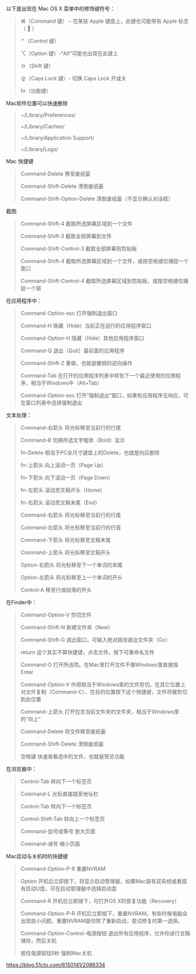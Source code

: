 以下是出现在 Mac OS X 菜单中的修饰键符号：

>⌘（Command 键） – 在某些 Apple 键盘上，此键也可能带有 Apple 标志（  ）
>
>⌃（Control 键）
>
>⌥（Option 键）-“Alt”可能也出现在此键上
>
>⇧（Shift 键）
>
>⇪（Caps Lock 键）- 切换 Caps Lock 开或关
>
>fn（功能键）

Mac软件位置可以快速删除
> ~/Library/Preferences/
>
> ~/Library/Caches/
>
> ~/Library/Application Support/
>
> ~/Library/Logs/

Mac 快捷键
>Command-Delete	移至废纸篓
>
>Command-Shift-Delete	清倒废纸篓
>
>Command-Shift-Option-Delete	清倒废纸篓（不显示确认对话框）

截图

>Command-Shift-4 截取所选屏幕区域到一个文件　　
>
>Command-Shift-3 截取全部屏幕到文件　　
> 
>Command-Shift-Control-3 截取全部屏幕到剪贴板　　
>   
>Command-Shift-4 截取所选屏幕区域到一个文件，或按空格键仅捕捉一个窗口　　
>  
>Command-Shift-Control-4 截取所选屏幕区域到剪贴板，或按空格键仅捕捉一个窗

在应用程序中：

>Command-Option-esc 打开强制退出窗口　　
>
>Command-H 隐藏（Hide）当前正在运行的应用程序窗口　　
>
>Command-Option-H 隐藏（Hide）其他应用程序窗口　　
>
>Command-Q 退出（Quit）最前面的应用程序　　
>
>Command-Shift-Z 重做，也就是撤销的逆向操作　　
>
>Command-Tab 在打开的应用程序列表中转到下一个最近使用的应用程序，相当于Windows中（Alt+Tab）　　
>
>Command-Option-esc 打开“强制退出”窗口，如果有应用程序无响应，可在窗口列表中选择强制退出
  
文本处理：

>Command-右箭头 将光标移至当前行的行尾　　
>
>Command-B 切换所选文字粗体（Bold）显示　　
>
>fn-Delete 相当于PC全尺寸键盘上的Delete，也就是向后删除　
>
>fn-上箭头 向上滚动一页（Page Up）　　
>
>fn-下箭头 向下滚动一页（Page Down）　　
>
>fn-左箭头 滚动至文稿开头（Home）　　
>
>fn-右箭头 滚动至文稿末尾（End）　　
>
>Command-右箭头 将光标移至当前行的行尾　　
>
>Command-左箭头 将光标移至当前行的行首　　
>
>Command-下箭头 将光标移至文稿末尾　　
>
>Command-上箭头 将光标移至文稿开头　　
>
>Option-右箭头 将光标移至下一个单词的末尾　　
>
>Option-左箭头 将光标移至上一个单词的开头　　
>
>Control-A 移至行或段落的开头

在Finder中：

>Command-Option-V 剪切文件　　
>
>Command-Shift-N 新建文件夹（New）　　
>
>Command-Shift-G 调出窗口，可输入绝对路径直达文件夹（Go）　　
>
>return 这个其实不算快捷键，点击文件，按下可重命名文件　　
>
>Command-O 打开所选项。在Mac里打开文件不像Windows里直接按Enter　　
>
>Command-Option-V 作用相当于Windows里的文件剪切。在其它位置上对文件复制（Command-C），在目的位置按下这个快捷键，文件将被剪切到此位置　　
>
>Command-上箭头 打开包含当前文件夹的文件夹，相当于Windows里的“向上”　　
>
>Command-Delete 将文件移至废纸篓　　
>
>Command-Shift-Delete 清倒废纸篓　　
>
>空格键 快速查看选中的文件，也就是预览功能

在浏览器中：
 
> Control-Tab 转向下一个标签页　　
> 
> Command-L 光标直接跳至地址栏　　
> 
> Control-Tab 转向下一个标签页　　
> 
> Control-Shift-Tab 转向上一个标签页　　
> 
> Command-加号或等号 放大页面　　
> 
> Command-减号 缩小页面


Mac启动与关机时的快捷键

>Command-Option-P-R 重置NVRAM　　
>
>Option 开机后立即按下，将显示启动管理器，如果Mac装有双系统或者插有启动U盘，可在启动管理器中选择启动盘　　
>
>Command-R 开机后立即按下，可打开OS X的恢复功能（Recovery）　　
>
>Command-Option-P-R 开机后立即按下，重置NVRAM。有些时候电脑会出现些小问题，重置NVRAM是你除了重新启动，尝试修复的第一选择。　　
>
>Command-Option-Control-电源按钮 退出所有应用程序，允许你进行文稿储存，然后关机　　
>
>按住电源按钮5秒 强制Mac关机




https://blog.51cto.com/6150141/2086334
